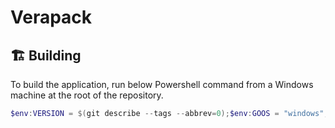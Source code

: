 # Verapack

## 🏗 Building

To build the application, run below Powershell command from a Windows machine at the root of the repository.

``` Powershell
$env:VERSION = $(git describe --tags --abbrev=0);$env:GOOS = "windows";$env:GOARCH = "amd64";$env:PACKAGENAME = "verapack-$env:GOOS-$env:GOARCH-$env:VERSION";go build -o out\$env:PACKAGENAME\ -ldflags='-s -w -X "main.Version='$env:VERSION'"' .\cmd\verapack\;Compress-Archive -Path out\$env:PACKAGENAME\* -DestinationPath out\$env:PACKAGENAME.zip;Remove-Item -Path out\$env:PACKAGENAME\ -Recurse
```

